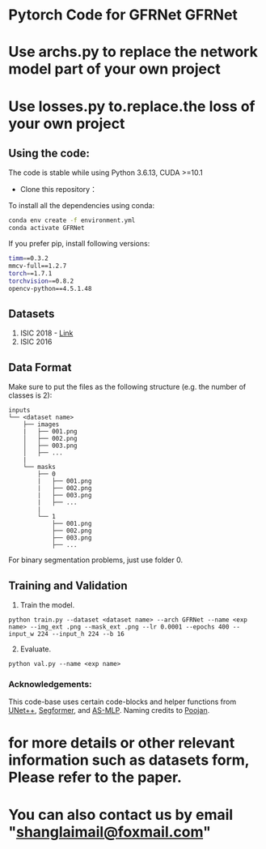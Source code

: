 # Pytorch Code for GFRNet GFRNet
# Use archs.py to replace the network model part of your own project 
# Use losses.py to.replace.the loss of your own project

## Using the code:

The code is stable while using Python 3.6.13, CUDA >=10.1

- Clone this repository：

To install all the dependencies using conda:

```bash
conda env create -f environment.yml
conda activate GFRNet
```

If you prefer pip, install following versions:

```bash
timm==0.3.2
mmcv-full==1.2.7
torch==1.7.1
torchvision==0.8.2
opencv-python==4.5.1.48
```

## Datasets

1) ISIC 2018 - [Link](https://challenge.isic-archive.com/data/)
2) ISIC 2016

## Data Format

Make sure to put the files as the following structure (e.g. the number of classes is 2):

```
inputs
└── <dataset name>
    ├── images
    |   ├── 001.png
    │   ├── 002.png
    │   ├── 003.png
    │   ├── ...
    |
    └── masks
        ├── 0
        |   ├── 001.png
        |   ├── 002.png
        |   ├── 003.png
        |   ├── ...
        |
        └── 1
            ├── 001.png
            ├── 002.png
            ├── 003.png
            ├── ...
```

For binary segmentation problems, just use folder 0.

## Training and Validation

1. Train the model.
```
python train.py --dataset <dataset name> --arch GFRNet --name <exp name> --img_ext .png --mask_ext .png --lr 0.0001 --epochs 400 --input_w 224 --input_h 224 --b 16
```
2. Evaluate.
```
python val.py --name <exp name>
```

### Acknowledgements:

This code-base uses certain code-blocks and helper functions from [UNet++](https://github.com/4uiiurz1/pytorch-nested-unet), [Segformer](https://github.com/NVlabs/SegFormer), and [AS-MLP](https://github.com/svip-lab/AS-MLP). Naming credits to [Poojan](https://scholar.google.co.in/citations?user=9dhBHuAAAAAJ&hl=en).


# for more details or other relevant information such as datasets form, Please refer to the paper.
# You can also contact us by email "shanglaimail@foxmail.com"

